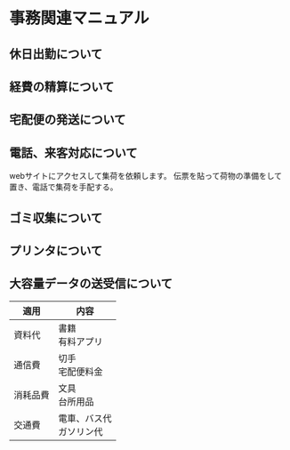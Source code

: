 # 事務関連マニュアル
## 休日出勤について
## 経費の精算について
## 宅配便の発送について
## 電話、来客対応について
webサイトにアクセスして集荷を依頼します。
伝票を貼って荷物の準備をして置き、電話で集荷を手配する。
## ゴミ収集について
## プリンタについて
## 大容量データの送受信について


|適用|内容
|--|--
|資料代|書籍<br>有料アプリ
|通信費|切手<br>宅配便料金
|消耗品費|文具<br>台所用品
|交通費|電車、バス代<br>ガソリン代


